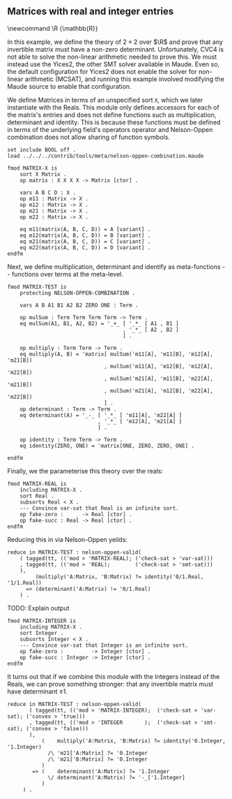 ## Matrices with real and integer entries

\newcommand \R {\mathbb{R}}

In this example, we define the theory of $2\times 2$ over $\R$ and prove that any invertible matrix
must have a non-zero determinant. Unfortunately, CVC4 is not able to solve the non-linear arithmetic
needed to prove this. We must instead use the Yices2, the other SMT solver available in Maude. Even
so, the default configuration for Yices2 does not enable the solver for non-linear arithmetic
(MCSAT), and running this example involved modifying the Maude source to enable that configuration.

We define Matrices in terms of an unspecified sort `X`, which we later instantiate with the Reals.
This module only defines accessors for each of the matrix's entries and does not define functions
such as multiplication, determinant and identity. This is because these functions must be defined in
terms of the underlying field's operators operator and Nelson-Oppen combination does not allow
sharing of function symbols.

```test
set include BOOL off .
load ../../../contrib/tools/meta/nelson-oppen-combination.maude
```

```{.test .njr-thesis}
fmod MATRIX-X is
    sort X Matrix .
    op matrix : X X X X -> Matrix [ctor] .

    vars A B C D : X .
    op m11 : Matrix -> X .
    op m12 : Matrix -> X .
    op m21 : Matrix -> X .
    op m22 : Matrix -> X .

    eq m11(matrix(A, B, C, D)) = A [variant] .
    eq m12(matrix(A, B, C, D)) = B [variant] .
    eq m21(matrix(A, B, C, D)) = C [variant] .
    eq m22(matrix(A, B, C, D)) = D [variant] .
endfm
```

Next, we define multiplication, determinant and identify as meta-functions --
functions over terms at the meta-level.

```test
fmod MATRIX-TEST is
    protecting NELSON-OPPEN-COMBINATION .

    vars A B A1 B1 A2 B2 ZERO ONE : Term .
```

```{.test .njr-thesis}
    op mulSum : Term Term Term Term -> Term .
    eq mulSum(A1, B1, A2, B2) = '_+_ [ '_*_ [ A1 , B1 ]
                                     , '_*_ [ A2 , B2 ]
                                     ] .

    op multiply : Term Term -> Term .
    eq multiply(A, B) = 'matrix[ mulSum('m11[A], 'm11[B], 'm12[A], 'm21[B])
                               , mulSum('m11[A], 'm12[B], 'm12[A], 'm22[B])
                               , mulSum('m21[A], 'm11[B], 'm22[A], 'm21[B])
                               , mulSum('m21[A], 'm12[B], 'm22[A], 'm22[B])
                               ] .
    op determinant : Term -> Term .
    eq determinant(A) = '_-_ [ '_*_ [ 'm11[A], 'm22[A] ]
                             , '_*_ [ 'm12[A], 'm21[A] ]
                             ] .

    op identity : Term Term -> Term .
    eq identity(ZERO, ONE) = 'matrix[ONE, ZERO, ZERO, ONE] .
```

```test
endfm
```

Finally, we the parameterise this theory over the reals:

``` {.test .njr-thesis}
fmod MATRIX-REAL is
    including MATRIX-X .
    sort Real .
    subsorts Real < X .
    --- Convince var-sat that Real is an infinite sort.
    op fake-zero :      -> Real [ctor] .
    op fake-succ : Real -> Real [ctor] .
endfm
```

Reducing this in via Nelson-Oppen yeilds:

``` {.test .njr-thesis}
reduce in MATRIX-TEST : nelson-oppen-valid(
    ( tagged(tt, (('mod > 'MATRIX-REAL); ('check-sat > 'var-sat)))
    , tagged(tt, (('mod > 'REAL);        ('check-sat > 'smt-sat)))
    ),
         (multiply('A:Matrix, 'B:Matrix) ?= identity('0/1.Real, '1/1.Real))
      => (determinant('A:Matrix) != '0/1.Real)
    ) .
```

TODO: Explain output

```test
fmod MATRIX-INTEGER is
    including MATRIX-X .
    sort Integer .
    subsorts Integer < X .
    --- Convince var-sat that Integer is an infinite sort.
    op fake-zero :         -> Integer [ctor] .
    op fake-succ : Integer -> Integer [ctor] .
endfm

```

It turns out that if we combine this module with the Integers instead of the Reals, we can prove
something stronger: that any invertible matrix must have determinant $\pm 1$.

``` {.test .njr-thesis}
reduce in MATRIX-TEST : nelson-oppen-valid(
       ( tagged(tt, (('mod > 'MATRIX-INTEGER);  ('check-sat > 'var-sat); ('convex > 'true)))
       , tagged(tt, (('mod > 'INTEGER       );  ('check-sat > 'smt-sat); ('convex > 'false)))
       ),
           (    multiply('A:Matrix, 'B:Matrix) ?= identity('0.Integer, '1.Integer)
             /\ 'm21['A:Matrix] ?= '0.Integer
             /\ 'm21['B:Matrix] ?= '0.Integer
           )
        => (    determinant('A:Matrix) ?= '1.Integer
             \/ determinant('A:Matrix) ?= '-_['1.Integer]
           )
     ) .
```
